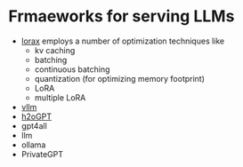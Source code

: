 # Frmaeworks for serving LLMs

- [lorax](https://github.com/predibase/lorax) employs a number of optimization techniques like
   + kv caching
   + batching
   + continuous batching
   + quantization (for optimizing memory footprint)
   + LoRA
   + multiple LoRA
- [vllm](https://github.com/vllm-project/vllm)
- [h2oGPT](https://github.com/h2oai/h2ogpt)
- gpt4all
- llm
- ollama
- PrivateGPT
